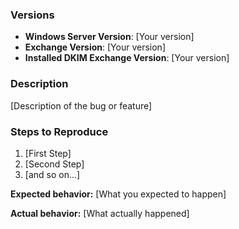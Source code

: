 ### Versions

- **Windows Server Version**: [Your version]
- **Exchange Version**: [Your version]
- **Installed DKIM Exchange Version**: [Your version]

### Description

[Description of the bug or feature]

### Steps to Reproduce

1. [First Step]
2. [Second Step]
3. [and so on...]

**Expected behavior:** [What you expected to happen]

**Actual behavior:** [What actually happened]

